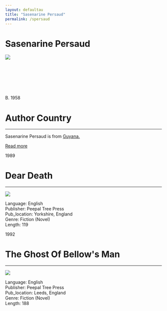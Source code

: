 ```yaml
---
layout: defaultau
title: "Sasenarine Persaud"
permalink: /spersaud
---
```

<!-- partial:index.partial.html -->
<div class="content">
     <h1>Sasenarine Persaud</h1>
    <div class="quote">
        <div><img src="https://static.wixstatic.com/media/e95725_240642b370fa45c1a5ca13a024665414.jpg/v1/fill/w_336,h_445,al_c,q_80,usm_0.66_1.00_0.01,enc_auto/e95725_240642b370fa45c1a5ca13a024665414.jpg" class="logo"></div>
    </div>
    <div class="timeline">
        <div style="padding-bottom:100px;"></div>
        <div class="block">
             <div class="date right"><p class="right"> B. 1958 </p></div>
            <div class="dot"></div>
            <div class="left first">
            <div class="author_country">
                <h1>Author Country</h1><hr>
          <div class="aclocation">  <p>Sasenarine Persaud is from <a href="http://localhost:4000/62">Guyana.</a></p></div>
              <div class="acreadmore">  <a href="WIKI LINK" target="_blank">Read more</a></div>
            </div>
            </div>
        <div class="block">
            <div class="date left"><p class="left">1989</p></div>
            <div class="dot"></div>
            <div class="right">
                <h1>Dear Death</h1><hr>
                <p><img src="https://m.media-amazon.com/images/I/71JGBW8A41L._SY291_BO1,204,203,200_QL40_FMwebp_.gif"></p>
                <p>
                Language: English<br/>
                Publisher: Peepal Tree Press<br/>
                Pub_location: Yorkshire, England<br/>
                Genre: Fiction (Novel)<br/>
                Length: 119<br/>                   </p>
            </div>
        </div>
       <div class="block">
            <div class="date left"><p class="left">1992</p></div>
            <div class="dot"></div>
            <div class="right">
                <h1>The Ghost Of Bellow's Man</h1><hr>
                <p><img src="https://m.media-amazon.com/images/I/416X5ZBBTVL._SY291_BO1,204,203,200_QL40_FMwebp_.jpg"></p>
                <p>
                Language: English<br/>
                Publisher: Peepal Tree Press<br/>
                Pub_location: Leeds, England<br/>
                Genre: Fiction (Novel)<br/>
                Length: 188 <br/>                   </p>
            </div>
        </div>